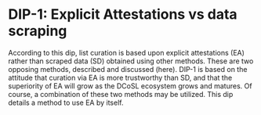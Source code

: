 # DIP-1: Explicit Attestations vs data scraping

According to this dip, list curation is based upon explicit attestations (EA) rather than scraped data (SD) obtained using other methods. These are two opposing methods, described and discussed (here). DIP-1 is based on the attitude that curation via EA is more trustworthy than SD, and that the superiority of EA will grow as the DCoSL ecosystem grows and matures. Of course, a combination of these two methods may be utilized. This dip details a method to use EA by itself.
